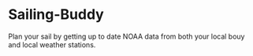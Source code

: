 # Sailing-Buddy
Plan your sail by getting up to date NOAA data from both your local bouy and local weather stations.

